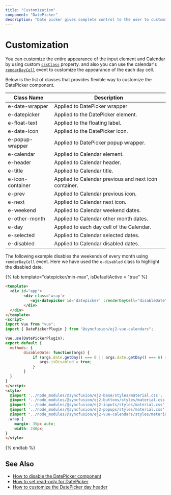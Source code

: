 ```yaml
---
title: "Customization"
component: "DatePicker"
description: "Date picker gives complete control to the user to customize overall appearance of the date picker in their application."
---
```


# Customization

You can customize the  entire appearance of the input element and Calendar by using
custom
[`cssClass`](../api/datepicker#cssclass)
property.
and also you can use the calendar's
[`renderDayCell`](../api/datepicker/renderDayCellEventArgs#renderdaycelleventargs)
event to customize the appearance of the each day cell.

Below is the list of classes that provides flexible way to customize the DatePicker component.

| **Class Name** | **Description** |
| --- | --- |
| e-date-wrapper | Applied to DatePicker wrapper |
| e-datepicker | Applied to the DatePicker element.|
| e-float-text | Applied to the floating label.  |
| e-date-icon | Applied to the DatePicker icon. |
| e-popup-wrapper | Applied to DatePicker popup wrapper.|
| e-calendar | Applied to Calendar element. |
| e-header | Applied to Calendar header.|
| e-title |Applied to Calendar title. |
| e-icon-container | Applied to Calendar previous and next icon container.|
| e-prev |  Applied to Calendar previous icon.|
| e-next | Applied to Calendar next icon.|
| e-weekend | Applied to Calendar weekend dates.|
| e-other-month |  Applied to Calendar other month dates.|
| e-day | Applied to each day cell of the Calendar.|
| e-selected | Applied to Calendar selected dates.|
| e-disabled | Applied to Calendar disabled dates.|

The following example disables the weekends of every month using `renderDayCell` event.
Here we have used the `e-disabled` class to highlight the disabled date.

{% tab template="datepicker/min-max", isDefaultActive = "true" %}

```html
<template>
  <div id="app">
        <div class='wrap'>
           <ejs-datepicker id='datepicker' :renderDayCell="disableDate" placeholder='Select a Date'></ejs-datepicker>
        </div>
  </div>
</template>
<script>
import Vue from "vue";
import { DatePickerPlugin } from "@syncfusion/ej2-vue-calendars";

Vue.use(DatePickerPlugin);
export default {
  methods: {
        disableDate: function(args) {
            if (args.date.getDay() === 0 || args.date.getDay() === 6) {
               args.isDisabled = true;
            }
        }
  }
}
</script>
<style>
  @import '../node_modules/@syncfusion/ej2-base/styles/material.css';
  @import '../node_modules/@syncfusion/ej2-buttons/styles/material.css';
  @import '../node_modules/@syncfusion/ej2-inputs/styles/material.css';
  @import '../node_modules/@syncfusion/ej2-popups/styles/material.css';
  @import "../node_modules/@syncfusion/ej2-vue-calendars/styles/material.css";
 .wrap {
    margin: 35px auto;
    width: 240px;
}
</style>
```

{% endtab %}

## See Also

* [How to disable the DatePicker component](./how-to/disabled-the-datepicker-component)
* [How to set read-only for DatePicker](./how-to/set-the-readonly)
* [How to customize the DatePicker day header](./how-to/customize-the-datepicker-day-header)